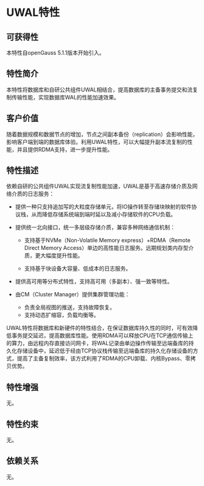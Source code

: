 # UWAL特性<a name="ZH-CN_TOPIC_0000001687210125"></a>

## 可获得性<a name="section14611198203513"></a>

本特性自openGauss 5.1.1版本开始引入。

## 特性简介<a name="section1044295211352"></a>

本特性将数据库和自研公共组件UWAL相结合，提高数据库的主备事务提交和流复制传输性能，实现数据库WAL的性能加速效果。

## 客户价值<a name="section38042903613"></a>

随着数据规模和数据节点的增加，节点之间副本备份（replication）会影响性能，影响客户端到端的数据库体验。利用UWAL特性，可以大幅提升副本流复制的性能，并且提供RDMA支持，进一步提升性能。

## 特性描述<a name="section595563813616"></a>

依赖自研的公共组件UWAL实现流复制性能加速，UWAL是基于高速存储介质及网络介质的日志服务：

-   提供一种只支持追加写的大粒度存储单元，将IO操作转至存储块映射的软件协议栈，从而降低存储系统端到端时延以及减小存储软件的CPU负载。
-   提供统一北向接口，统一多层级存储介质，兼容多种网络通信机制：
    -   支持基于NVMe（Non-Volatile Memory express）+RDMA（Remote Direct Memory Access）单边的高性能日志服务。远期规划类内存型介质，更大幅度提升性能。

    -   支持基于块设备大容量、低成本的日志服务。

-   提供高可用等分布式特性，支持高可用（多副本）、强一致等特性。

-   由CM（Cluster Manager）提供集群管理功能：
    -   负责全局视图的推送，支持故障恢复。
    -   支持动态扩缩容，负载均衡等。

UWAL特性将数据库和新硬件的特性结合，在保证数据库持久性的同时，可有效降低事务提交延迟，提高数据库性能。使用RDMA可以释放CPU在TCP通信传输上的算力，由远程内存直接访问网卡，将WAL记录由单边操作传输至远端备库的持久化存储设备中，延迟低于经由TCP协议栈传输至远端备库的持久化存储设备的方式，提高了主备复制效率，该方式利用了RDMA的CPU卸载、内核Bypass、零拷贝优势。

## 特性增强<a name="section190946203720"></a>

无。

## 特性约束<a name="section011116254373"></a>

无。

## 依赖关系<a name="section12798194673710"></a>

无。

